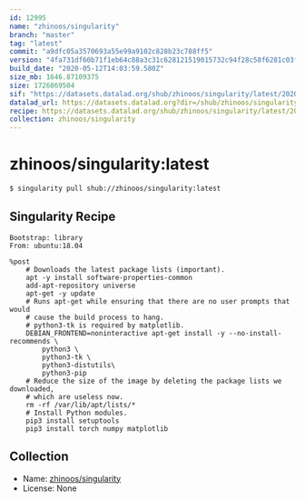 ```yaml
---
id: 12995
name: "zhinoos/singularity"
branch: "master"
tag: "latest"
commit: "a9dfc05a3570693a55e99a9102c828b23c788ff5"
version: "4fa731df60b71f1eb64c88a3c31c628121519015732c94f28c58f6281c03f653"
build_date: "2020-05-12T14:03:59.580Z"
size_mb: 1646.87109375
size: 1726869504
sif: "https://datasets.datalad.org/shub/zhinoos/singularity/latest/2020-05-12-a9dfc05a-4fa731df/4fa731df60b71f1eb64c88a3c31c628121519015732c94f28c58f6281c03f653.sif"
datalad_url: https://datasets.datalad.org?dir=/shub/zhinoos/singularity/latest/2020-05-12-a9dfc05a-4fa731df/
recipe: https://datasets.datalad.org/shub/zhinoos/singularity/latest/2020-05-12-a9dfc05a-4fa731df/Singularity
collection: zhinoos/singularity
---
```


# zhinoos/singularity:latest

```bash
$ singularity pull shub://zhinoos/singularity:latest
```

## Singularity Recipe

```singularity
Bootstrap: library
From: ubuntu:18.04

%post
    # Downloads the latest package lists (important).
    apt -y install software-properties-common
    add-apt-repository universe
    apt-get -y update
    # Runs apt-get while ensuring that there are no user prompts that would
    # cause the build process to hang.
    # python3-tk is required by matplotlib.
    DEBIAN_FRONTEND=noninteractive apt-get install -y --no-install-recommends \
        python3 \
        python3-tk \
	    python3-distutils\
        python3-pip
    # Reduce the size of the image by deleting the package lists we downloaded,
    # which are useless now.
    rm -rf /var/lib/apt/lists/*
    # Install Python modules.
    pip3 install setuptools
    pip3 install torch numpy matplotlib
```

## Collection

 - Name: [zhinoos/singularity](https://github.com/zhinoos/singularity)
 - License: None

